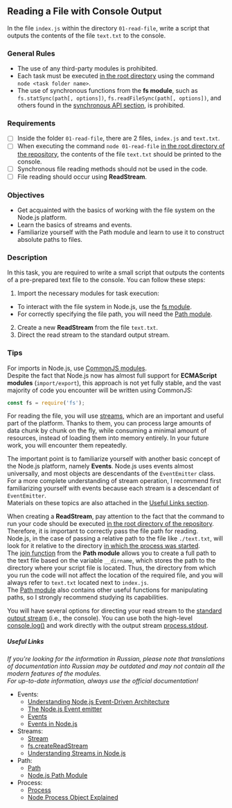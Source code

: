 ## Reading a File with Console Output

In the file `index.js` within the directory `01-read-file`, write a script that outputs the contents of the file `text.txt` to the console.

### General Rules

- The use of any third-party modules is prohibited.
- Each task must be executed <u>in the root directory</u> using the command `node <task folder name>`.
- The use of synchronous functions from the **fs module**, such as `fs.statSync(path[, options])`, `fs.readFileSync(path[, options])`, and others found in the [synchronous API section](https://nodejs.org/api/fs.html#fs_synchronous_api), is prohibited.

### Requirements

- [ ] Inside the folder `01-read-file`, there are 2 files, `index.js` and `text.txt`.
- [ ] When executing the command `node 01-read-file` <u>in the root directory of the repository</u>, the contents of the file `text.txt` should be printed to the console.
- [ ] Synchronous file reading methods should not be used in the code.
- [ ] File reading should occur using **ReadStream**.

### Objectives

- Get acquainted with the basics of working with the file system on the Node.js platform.
- Learn the basics of streams and events.
- Familiarize yourself with the Path module and learn to use it to construct absolute paths to files.

### Description

In this task, you are required to write a small script that outputs the contents of a pre-prepared text file to the console. You can follow these steps:

1. Import the necessary modules for task execution:

- To interact with the file system in Node.js, use the [fs module](https://nodejs.org/api/fs.html#fs_file_system).
- For correctly specifying the file path, you will need the [Path module](https://nodejs.org/api/path.html#path).

2. Create a new **ReadStream** from the file `text.txt`.
3. Direct the read stream to the standard output stream.

### Tips

For imports in Node.js, use [CommonJS modules](https://nodejs.org/docs/latest/api/modules.html#modules_modules_commonjs_modules).  
Despite the fact that Node.js now has almost full support for **ECMAScript modules** (`import/export`), this approach is not yet fully stable, and the vast majority of code you encounter will be written using CommonJS:

```js
const fs = require('fs');
```

For reading the file, you will use [streams](https://nodejs.org/api/stream.html#readable-streams), which are an important and useful part of the platform. Thanks to them, you can process large amounts of data chunk by chunk on the fly, while consuming a minimal amount of resources, instead of loading them into memory entirely. In your future work, you will encounter them repeatedly.

The important point is to familiarize yourself with another basic concept of the Node.js platform, namely **Events**. Node.js uses events almost universally, and most objects are descendants of the `EventEmitter` class. For a more complete understanding of stream operation, I recommend first familiarizing yourself with events because each stream is a descendant of `EventEmitter`.  
Materials on these topics are also attached in the [Useful Links section](#useful-links).

When creating a **ReadStream**, pay attention to the fact that the command to run your code should be executed <u>in the root directory of the repository</u>. Therefore, it is important to correctly pass the file path for reading.  
Node.js, in the case of passing a relative path to the file like `./text.txt`, will look for it relative to the directory <u>in which the process was started</u>.  
The [join function](https://nodejs.org/api/path.html#path_path_join_paths) from the **Path module** allows you to create a full path to the text file based on the variable `__dirname`, which stores the path to the directory where your script file is located. Thus, the directory from which you run the code will not affect the location of the required file, and you will always refer to `text.txt` located next to `index.js`.  
The [Path module](https://nodejs.org/api/path.html) also contains other useful functions for manipulating paths, so I strongly recommend studying its capabilities.

You will have several options for directing your read stream to the [standard output stream](https://en.wikipedia.org/wiki/Standard_streams) (i.e., the console). You can use both the high-level [console.log()](https://nodejs.org/api/console.html#console_console_log_data_args) and work directly with the output stream [process.stdout](https://nodejs.org/api/process.html#process_process_stdout).

##### Useful Links

_If you're looking for the information in Russian, please note that translations of documentation into Russian may be outdated and may not contain all the modern features of the modules.  
For up-to-date information, always use the official documentation!_

- Events:
  - [Understanding Node.js Event-Driven Architecture](https://www.freecodecamp.org/news/understanding-node-js-event-driven-architecture-223292fcbc2d/)
  - [The Node.js Event emitter](https://nodejs.org/en/learn/asynchronous-work/the-nodejs-event-emitter)
  - [Events](https://nodejs.org/api/events.html)
  - [Events in Node.js](https://medium.com/@diego.coder/events-in-node-js-76fbe1b6cdad)
- Streams:
  - [Stream](https://nodejs.org/api/stream.html)
  - [fs.createReadStream](https://nodejs.org/api/fs.html#fs_fs_createreadstream_path_options)
  - [Understanding Streams in Node.js](https://nodesource.com/blog/understanding-streams-in-nodejs/)
- Path:
  - [Path](https://nodejs.org/api/path.html)
  - [Node.js Path Module](https://www.javascripttutorial.net/nodejs-tutorial/nodejs-path-module/)
- Process:
  - [Process](https://nodejs.org/api/process.html)
  - [Node Process Object Explained](https://www.freecodecamp.org/news/node-process-object-explained/)
